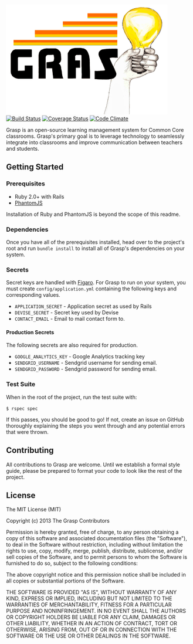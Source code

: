 ![Grasp](app/assets/images/grasp.png) [![Build Status](https://travis-ci.org/graspapp/grasp.png?branch=master)](https://travis-ci.org/graspapp/grasp) [![Coverage Status](https://coveralls.io/repos/graspapp/grasp/badge.png?branch=master)](https://coveralls.io/r/graspapp/grasp?branch=master) [![Code Climate](https://codeclimate.com/github/graspapp/grasp.png)](https://codeclimate.com/github/graspapp/grasp)

Grasp is an open-source learning management system for Common Core classrooms.
Grasp's primary goal is to leverage technology to seamlessly integrate into
classrooms and improve communication between teachers and students.

## Getting Started

### Prerequisites

* Ruby 2.0+ with Rails
* [PhantomJS](http://phantomjs.org/)

Installation of Ruby and PhantomJS is beyond the scope of this readme.

### Dependencies

Once you have all of the prerequisites installed, head over to the project's
root and run `bundle install` to install all of Grasp's dependencies on your
system.

### Secrets

Secret keys are handled with [Figaro](https://github.com/laserlemon/figaro).
For Grasp to run on your system, you must create `config/application.yml`
containing the following keys and corresponding values.

* `APPLICATION_SECRET` - Application secret as used by Rails
* `DEVISE_SECRET` - Secret key used by Devise
* `CONTACT_EMAIL` - Email to mail contact form to.

#### Production Secrets

The following secrets are also required for production.

* `GOOGLE_ANALYTICS_KEY` - Google Analytics tracking key
* `SENDGRID_USERNAME` - Sendgrid username for sending email.
* `SENDGRID_PASSWORD` - Sendgrid password for sending email.

### Test Suite

When in the root of the project, run the test suite with:

    $ rspec spec

If this passes, you should be good to go! If not, create an issue on GitHub
thoroughly explaining the steps you went through and any potential errors that
were thrown.

## Contributing

All contributions to Grasp are welcome. Until we establish a formal style
guide, please be prepared to format your code to look like the rest of the
project.

## License

The MIT License (MIT)

Copyright (c) 2013 The Grasp Contributors

Permission is hereby granted, free of charge, to any person obtaining a copy
of this software and associated documentation files (the "Software"), to deal
in the Software without restriction, including without limitation the rights
to use, copy, modify, merge, publish, distribute, sublicense, and/or sell
copies of the Software, and to permit persons to whom the Software is
furnished to do so, subject to the following conditions:

The above copyright notice and this permission notice shall be included in
all copies or substantial portions of the Software.

THE SOFTWARE IS PROVIDED "AS IS", WITHOUT WARRANTY OF ANY KIND, EXPRESS OR
IMPLIED, INCLUDING BUT NOT LIMITED TO THE WARRANTIES OF MERCHANTABILITY,
FITNESS FOR A PARTICULAR PURPOSE AND NONINFRINGEMENT. IN NO EVENT SHALL THE
AUTHORS OR COPYRIGHT HOLDERS BE LIABLE FOR ANY CLAIM, DAMAGES OR OTHER
LIABILITY, WHETHER IN AN ACTION OF CONTRACT, TORT OR OTHERWISE, ARISING FROM,
OUT OF OR IN CONNECTION WITH THE SOFTWARE OR THE USE OR OTHER DEALINGS IN
THE SOFTWARE.
